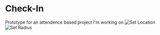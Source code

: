 # Check-In
Prototype for an attendence based project I'm working on
![Set Location](https://firebasestorage.googleapis.com/v0/b/check-in-fc777.appspot.com/o/Location.png?alt=media&token=de622f2a-6ed6-4c51-9b21-1fb6d10a525d) ![Set Radius](https://firebasestorage.googleapis.com/v0/b/check-in-fc777.appspot.com/o/Set%20Radius.png?alt=media&token=c087fa40-9501-4a0c-91db-b5a8b356318b)

